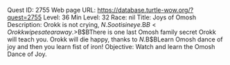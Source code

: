 Quest ID: 2755
Web page URL: https://database.turtle-wow.org/?quest=2755
Level: 36
Min Level: 32
Race: nil
Title: Joys of Omosh
Description: Orokk is not crying, $N. Soot is in eye.$B$B<Orokk wipes a tear away.>$B$BThere is one last Omosh family secret Orokk will teach you. Orokk will die happy, thanks to $N.$B$BLearn Omosh dance of joy and then you learn fist of iron!
Objective: Watch and learn the Omosh Dance of Joy.
